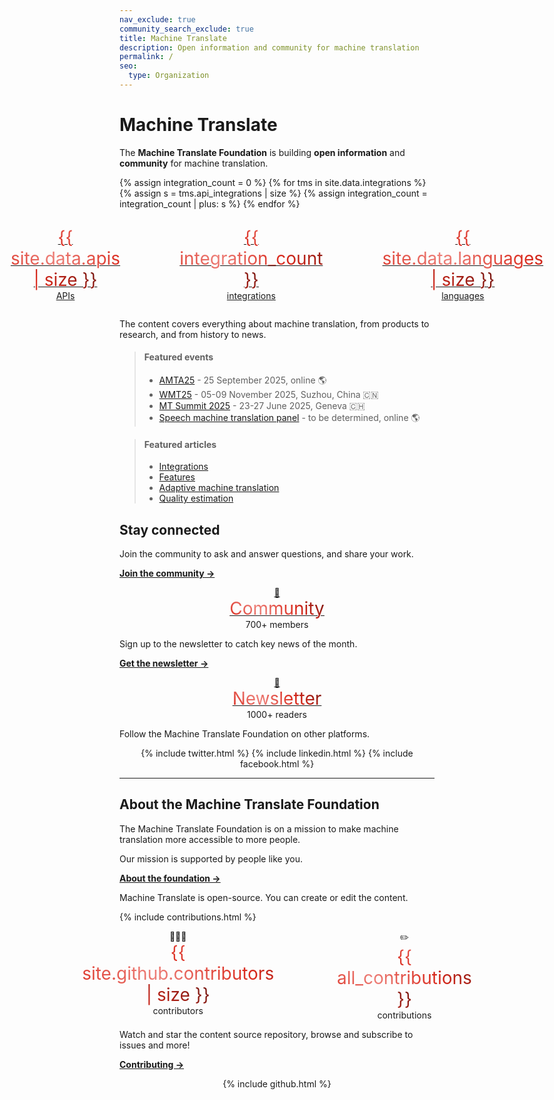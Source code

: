 ```yaml
---
nav_exclude: true
community_search_exclude: true
title: Machine Translate
description: Open information and community for machine translation
permalink: /
seo:
  type: Organization
---
```


# Machine Translate

The **Machine Translate Foundation** is building **open information** and **community** for machine translation.

{% assign integration_count = 0 %}
{% for tms in site.data.integrations %}
  {% assign s = tms.api_integrations | size %}
  {% assign integration_count = integration_count | plus: s %}
{% endfor %}

<style>
  .big {
    font-size: 2em;
    background: -webkit-linear-gradient(45deg, #DA291C, #ed7f78, #DA291C, #71150f);
    -webkit-background-clip: text;
    -webkit-text-fill-color: transparent;
  }
</style>

<div style="display: flex; justify-content: center; gap: 20%; padding: 1em;">
  <div>
    <center>
      <a href="/apis">
        <span class="big">{{ site.data.apis | size }}</span><br/>
        APIs
      </a>
    </center>
  </div>
  <div>
    <center>
      <a href="/integrations">
        <span class="big">{{ integration_count }}</span><br/>
        integrations
      </a>
    </center>
  </div>
  <div>
    <center>
      <a href="/languages">
        <span class="big">{{ site.data.languages | size }}</span><br/>
        languages
      </a>
    </center>
  </div>
</div>

The content covers everything about machine translation, from products to research, and from history to news.

> #### Featured events
> - [AMTA25](/amta-2025) - 25 September 2025, online 🌎 
> - [WMT25](/wmt25) - 05-09 November 2025, Suzhou, China 🇨🇳
> - [MT Summit 2025](/mt-summit-2025) - 23-27 June 2025, Geneva 🇨🇭
> - [Speech machine translation panel](/meetup) - to be determined, online 🌎

> #### Featured articles
> - [Integrations](/integrations)
> - [Features](/features)
> - [Adaptive machine translation](/adaptive)
> - [Quality estimation](/quality-estimation)


## Stay connected

Join the community to ask and answer questions, and share your work.

[**Join the community →**](/community)

<div style="display: flex; justify-content: center; gap: 20%;">
  <div>
    <center>
      <a href="/community">
        👥<br/>
        <span class="big">Community</span>
      </a>
      <br/>
      <span class="hint">700+ members</span>
    </center>
  </div>
</div>

Sign up to the newsletter to catch key news of the month.

[**Get the newsletter →**](/newsletter)

<div>
  <div>
    <center>
      <a href="/newsletter">
        📧<br/>
        <span class="big">Newsletter</span>
      </a>
      <br/>
      <span class="hint">1000+ readers</span>
    </center>
  </div>
</div>

Follow the Machine Translate Foundation on other platforms.

<center>
  <div class="social-links">
    {% include twitter.html %}
    {% include linkedin.html %}
    {% include facebook.html %}
  </div>
</center>


---


## About the Machine Translate Foundation

The Machine Translate Foundation is on a mission to make machine translation more accessible to more people.

Our mission is supported by people like you.

[**About the foundation →**](/about)

Machine Translate is open-source.
You can create or edit the content.

{% include contributions.html %}

<div style="display: flex; justify-content: center; gap: 20%;">
  <div>
    <center>
      👩🏻‍💻<br/>
      <span class="big">{{ site.github.contributors | size }}</span><br/>
      contributors
    </center>
  </div>
  <div>
    <center>
      ✏️<br/>
      <span class="big">{{ all_contributions }}</span><br/>
      contributions
    </center>
  </div>
</div>

Watch and star the content source repository, browse and subscribe to issues and more!

[**Contributing →**](/contributing)

<center>
  <div class="social-links">
    {% include github.html %}
  </div>
</center>
